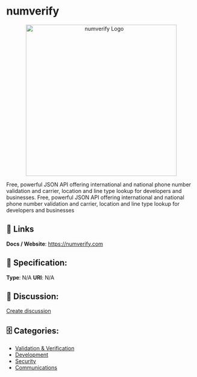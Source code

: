 # numverify
<p align="center">
    <img width="400" src="https://raw.githubusercontent.com/apis-list/apis-list/main/apis/numverify/logo_256x256.png" alt="numverify Logo"/>
</p>

Free, powerful JSON API offering international and national phone number validation and carrier, location and line type lookup for developers and businesses. Free, powerful JSON API offering international and national phone number validation and carrier, location and line type lookup for developers and businesses

##  🔗 Links
**Docs / Website**: https://numverify.com

## 🧬 Specification:
**Type**: N/A
**URI**: N/A

## 💬 Discussion:
[Create discussion](https://github.com/apis-list/apis-list/discussions/new)

## 🗄️ Categories:
- [Validation & Verification](https://github.com/apis-list/apis-list#validation--verification)
- [Development](https://github.com/apis-list/apis-list#development)
- [Security](https://github.com/apis-list/apis-list#security)
- [Communications](https://github.com/apis-list/apis-list#communications)










